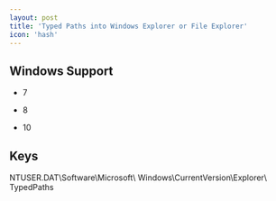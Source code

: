 ```yaml
---
layout: post
title: 'Typed Paths into Windows Explorer or File Explorer'
icon: 'hash'
---
```


## Windows Support

- 7

- 8

- 10



## Keys

NTUSER.DAT\Software\Microsoft\ Windows\CurrentVersion\Explorer\ TypedPaths

